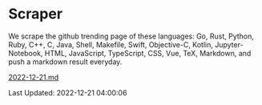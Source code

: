 # Scraper

We scrape the github trending page of these languages: Go, Rust, Python, Ruby, C++, C, Java, Shell, Makefile, Swift, Objective-C, Kotlin, Jupyter-Notebook, HTML, JavaScript, TypeScript, CSS, Vue, TeX, Markdown, and push a markdown result everyday.

[2022-12-21.md](https://github.com/yangwenmai/github-trending-backup/blob/master/2022-12-21.md)

Last Updated: 2022-12-21 04:00:06